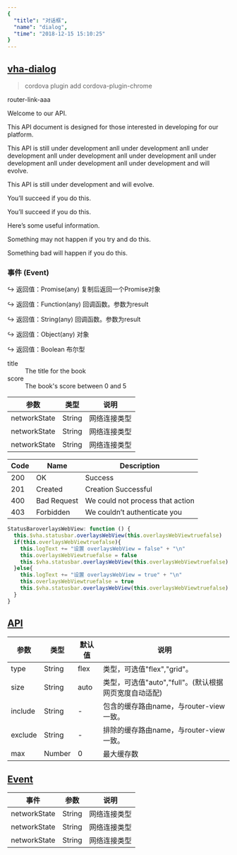 ```yaml
---
{
  "title": "对话框",
  "name": "dialog",
  "time": "2018-12-15 15:10:25"
}
---
```


<section id="dialog">

# **[vha-dialog ](#dialog)**

> cordova plugin add cordova-plugin-chrome

<router-link to="/aaa">router-link-aaa</router-link>

Welcome to our API.

This API document is designed for those interested in developing for our platform.

This API is still under development anll under development anll under development anll under development anll under development anll under development anll under development anll under development and will evolve.

This API is still under development and will evolve.

<p class="_cl-aaaaaa">You’ll succeed if you do this.</p>

<p class="ui-r-note _bdc-success">You’ll succeed if you do this.</p>
<p class="ui-r-note _bdc-info">Here’s some useful information.</p>
<p class="ui-r-note _bdc-warning">Something may not happen if you try and do this.</p>
<p class="ui-r-note _bdc-error">Something bad will happen if you do this.</p>

### **事件 (Event)**

<p class="ui-r-return"><span>↪ 返回值：Promise(any)</span> 复制后返回一个Promise对象</p>
<p class="ui-r-return"><span>↪ 返回值：Function(any)</span> 回调函数。参数为result</p>
<p class="ui-r-return"><span>↪ 返回值：String(any)</span> 回调函数。参数为result</p>
<p class="ui-r-return"><span>↪ 返回值：Object(any)</span> 对象</p>
<p class="ui-r-return"><span>↪ 返回值：Boolean</span> 布尔型</p>

<dl>
  <dt>title</dt>
  <dd>The title for the book</dd>
  <dt>score</dt>
  <dd>The book's score between 0 and 5</dd>
</dl>

参数|类型|说明
-|-|-
networkState|String|网络连接类型
networkState|String|网络连接类型
networkState|String|网络连接类型

Code|Name|Description
-|-|-
200|OK|Success
201|Created|Creation Successful
400|Bad Request|We could not process that action
403|Forbidden|We couldn’t authenticate you

```javascript
StatusBaroverlaysWebView: function () {
  this.$vha.statusbar.overlaysWebView(this.overlaysWebViewtruefalse)
  if(this.overlaysWebViewtruefalse){
    this.logText += "设置 overlaysWebView = false" + "\n"
    this.overlaysWebViewtruefalse = false
    this.$vha.statusbar.overlaysWebView(this.overlaysWebViewtruefalse)
  }else{
    this.logText += "设置 overlaysWebView = true" + "\n"
    this.overlaysWebViewtruefalse = true
    this.$vha.statusbar.overlaysWebView(this.overlaysWebViewtruefalse)
  }
}
```

</section>
<!-- ------------------------------------------- -->
<section id="API">

# **[API](#API)**

参数|类型|默认值|说明
-|-|-|-
type|String|flex|类型，可选值"flex","grid"。
size|String|auto|类型，可选值"auto","full"。(默认根据网页宽度自动适配)
include|String|-|包含的缓存路由name，与router-view一致。
exclude|String|-|排除的缓存路由name，与router-view一致。
max|Number|0|最大缓存数

</section>
<!-- ------------------------------------------- -->
<section id="Event">

# **[Event](#Event)**

事件|参数|说明
-|-|-
networkState|String|网络连接类型
networkState|String|网络连接类型
networkState|String|网络连接类型

</section>
